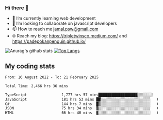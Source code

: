 ### Hi there 👋

<!--
**padepokanpenguin/padepokanpenguin** is a ✨ _special_ ✨ repository because its `README.md` (this file) appears on your GitHub profile.
-->

- 🌱 I’m currently learning  web development
- 👯 I’m looking to collaborate on javascript developers
- 📫 How to reach me jamal.psw@gmail.com
- 🌐 Reach my blog:
   https://tripletwinsco.medium.com/ and
   https://padepokanpenguin.github.io/

![Anurag's github stats](https://github-readme-stats.vercel.app/api?username=padepokanpenguin&count_private=true&disable_animations=false&show_icons=true&theme=default)
[![Top Langs](https://github-readme-stats.vercel.app/api/top-langs/?username=padepokanpenguin&theme=default&layout=compact)](https://github.com/padepokanpenguin)

## My coding stats

<!--START_SECTION:waka-->

```txt
From: 16 August 2022 - To: 21 February 2025

Total Time: 2,466 hrs 36 mins

TypeScript                1,777 hrs 57 mins██████████████████░░░░░░░   72.08 %
JavaScript                181 hrs 53 mins ██░░░░░░░░░░░░░░░░░░░░░░░   07.37 %
C#                        144 hrs 7 mins  █▒░░░░░░░░░░░░░░░░░░░░░░░   05.84 %
JSON                      75 hrs 34 mins  ▓░░░░░░░░░░░░░░░░░░░░░░░░   03.06 %
HTML                      66 hrs 40 mins  ▓░░░░░░░░░░░░░░░░░░░░░░░░   02.70 %
```

<!--END_SECTION:waka-->


